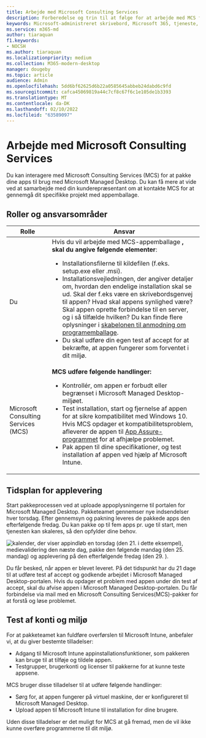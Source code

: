 ```yaml
---
title: Arbejde med Microsoft Consulting Services
description: Forberedelse og trin til at følge for at arbejde med MCS for at pakke dine apps
keywords: Microsoft-administreret skrivebord, Microsoft 365, tjeneste, dokumentation
ms.service: m365-md
author: tiaraquan
f1.keywords:
- NOCSH
ms.author: tiaraquan
ms.localizationpriority: medium
ms.collection: M365-modern-desktop
manager: dougeby
ms.topic: article
audience: Admin
ms.openlocfilehash: 5dd6bf62625d6b22a0585645abbeb24dabd6c9fd
ms.sourcegitcommit: cafca45069819a44c7cf8c67f6c1e105de1b3393
ms.translationtype: MT
ms.contentlocale: da-DK
ms.lasthandoff: 02/10/2022
ms.locfileid: "63589097"
---
```

# <a name="working-with-microsoft-consulting-services"></a>Arbejde med Microsoft Consulting Services

Du kan interagere med Microsoft Consulting Services (MCS) for at pakke dine apps til brug med Microsoft Managed Desktop. Du kan få mere at vide ved at samarbejde med din kunderepræsentant om at kontakte MCS for at gennemgå dit specifikke projekt med appemballage.

## <a name="roles-and-responsibilities"></a>Roller og ansvarsområder

| Rolle | Ansvar |
| ------ | ------ |
| Du | Hvis du vil arbejde med MCS-appemballage **, skal du angive følgende elementer**: <ul><li> Installationsfilerne til kildefilen (f.eks. setup.exe eller .msi).</li><li>Installationsvejledningen, der angiver detaljer om, hvordan den endelige installation skal se ud. Skal der f.eks være en skrivebordsgenvej til appen? Hvad skal appens synlighed være? Skal appen oprette forbindelse til en server, og i så tilfælde hvilken? Du kan finde flere oplysninger i [skabelonen til anmodning om programemballage](https://github.com/MicrosoftDocs/microsoft-365-docs/raw/public/microsoft-365/managed-desktop/get-ready/downloads/app-packaging-template.docx).</li><li>Du skal udføre din egen test af accept for at bekræfte, at appen fungerer som forventet i dit miljø.</li><ul> |
| Microsoft Consulting Services (MCS) | **MCS udføre følgende handlinger:** <ul><li>Kontrollér, om appen er forbudt eller begrænset i Microsoft Managed Desktop-miljøet.</li><li>Test installation, start og fjernelse af appen for at sikre kompatibilitet med Windows 10. Hvis MCS opdager et kompatibilitetsproblem, afleverer de appen til [App Assure-programmet](/fasttrack/products-and-capabilities#app-assure) for at afhjælpe problemet.</li><li>Pak appen til dine specifikationer, og test installation af appen ved hjælp af Microsoft Intune.</li><ul>

## <a name="app-delivery-schedule"></a>Tidsplan for applevering

Start pakkeprocessen ved at uploade appoplysningerne til portalen for Microsoft Managed Desktop. Pakketeamet gennemser nye indsendelser hver torsdag. Efter gennemsyn og pakning leveres de pakkede apps den efterfølgende fredag. Du kan pakke op til fem apps pr. uge til start, men tjenesten kan skaleres, så den opfylder dine behov.

![kalender, der viser appindløb en torsdag (den 21. i dette eksempel), medievalidering den næste dag, pakke den følgende mandag (den 25. mandag) og applevering på den efterfølgende fredag (den 29. ).](../../media/MCS-cal.png)

Du får besked, når appen er blevet leveret. På det tidspunkt har du 21 dage til at udføre test af accept og godkende arbejdet i Microsoft Managed Desktop-portalen. Hvis du opdager et problem med appen under din test af accept, skal du afvise appen i Microsoft Managed Desktop-portalen. Du får forbindelse via mail med en Microsoft Consulting Services(MCS)-pakker for at forstå og løse problemet.

## <a name="testing-accounts-and-environment"></a>Test af konti og miljø

For at pakketeamet kan fuldføre overførslen til Microsoft Intune, anbefaler vi, at du giver bestemte tilladelser:

- Adgang til Microsoft Intune appinstallationsfunktioner, som pakkeren kan bruge til at tilføje og tildele appen.
- Testgrupper, brugerkonti og licenser til pakkerne for at kunne teste appsene.

MCS bruger disse tilladelser til at udføre følgende handlinger:

- Sørg for, at appen fungerer på virtuel maskine, der er konfigureret til Microsoft Managed Desktop.
- Upload appen til Microsoft Intune til installation for dine brugere.

Uden disse tilladelser er det muligt for MCS at gå fremad, men de vil ikke kunne overføre programmerne til dit miljø.
